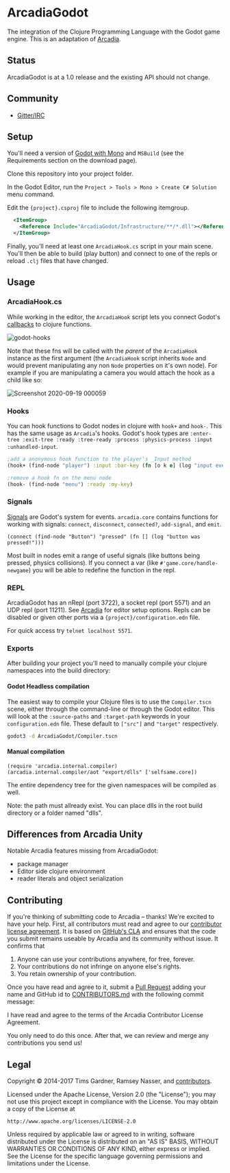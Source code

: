 ArcadiaGodot
=======
The integration of the Clojure Programming Language with the Godot game engine. This is an adaptation of [Arcadia](https://github.com/arcadia-unity/Arcadia/).

Status
------
ArcadiaGodot is at a 1.0 release and the existing API should not change.

Community
---------
- [Gitter/IRC](https://gitter.im/arcadia-unity/Arcadia)


Setup
----------
You'll need a version of [Godot with Mono](https://godotengine.org/download) and `MSBuild` (see the Requirements section on the download page).

Clone this repository into your project folder.

In the Godot Editor, run the `Project > Tools > Mono > Create C# Solution` menu command.

Edit the `{project}.csproj` file to include the following itemgroup.

```xml
  <ItemGroup>
    <Reference Include="ArcadiaGodot/Infrastructure/**/*.dll"></Reference>
  </ItemGroup>
```

Finally, you'll need at least one `ArcadiaHook.cs` script in your main scene.  You'll then be able to build (play button) and connect to one of the repls or reload `.clj` files that have changed.

Usage
-----

### ArcadiaHook.cs

While working in the editor, the `ArcadiaHook` script lets you connect Godot's [callbacks](https://docs.godotengine.org/en/stable/getting_started/step_by_step/scripting_continued.html#overridable-functions) to clojure functions.

![godot-hooks](https://user-images.githubusercontent.com/2467644/32961551-f5a26e12-cb96-11e7-88cb-6805067b3ec0.png)

Note that these fns will be called with the *parent* of the `ArcadiaHook` instance as the first argument (the `ArcadiaHook` script inherits `Node` and would prevent manipulating any non `Node` properties on it's own node).  For example if you are manipulating a camera you would attach the hook as a child like so:

![Screenshot 2020-09-19 000059](https://user-images.githubusercontent.com/2467644/93654101-d5ed0d00-f9e9-11ea-8c67-53df86244af1.jpg)

### Hooks

You can hook functions to Godot nodes in clojure with `hook+` and `hook-`.  This has the same usage as `Arcadia`'s hooks. Godot's hook types are `:enter-tree :exit-tree :ready :tree-ready :process :physics-process :input :unhandled-input`.

```clj
;add a anonymous hook function to the player's _Input method
(hook+ (find-node "player") :input :bar-key (fn [o k e] (log "input event:" e)))

;remove a hook fn on the menu node
(hook- (find-node "menu") :ready :my-key)
```

### Signals

[Signals](https://docs.godotengine.org/en/stable/getting_started/step_by_step/signals.html) are Godot's system for events. `arcadia.core` contains functions for working with signals: `connect`, `disconnect`, `connected?`, `add-signal`, and `emit`.

`(connect (find-node "Button") "pressed" (fn [] (log "button was pressed!")))`

Most built in nodes emit a range of useful signals (like buttons being pressed, physics collisions). If you connect a var (like `#'game.core/handle-newgame`) you will be able to redefine the function in the repl.

### REPL

ArcadiaGodot has an nRepl (port 3722), a socket repl (port 5571) and an UDP repl (port 11211). See [Arcadia](https://github.com/arcadia-unity/Arcadia/) for editor setup options.  Repls can be disabled or given other ports via a `{project}/configuration.edn` file.

For quick access try `telnet localhost 5571`.

### Exports

After building your project you'll need to manually compile your clojure namespaces into the build directory:

#### Godot Headless compilation

The easiest way to compile your Clojure files is to use the `Compiler.tscn`
scene, either through the command-line or through the Godot editor. This will
look at the `:source-paths` and `:target-path` keywords in your
`configuration.edn` file. These default to `["src"]` and `"target"`
respectively.

```bash
godot3 -d ArcadiaGodot/Compiler.tscn
```

#### Manual compilation

```
(require 'arcadia.internal.compiler)
(arcadia.internal.compiler/aot "export/dlls" ['selfsame.core])
```

The entire dependency tree for the given namespaces will be compiled as well.

Note: the path must allready exist. You can place dlls in the root build directory or a folder named "dlls".


## Differences from Arcadia Unity

Notable Arcadia features missing from ArcadiaGodot:

* package manager 
* Editor side clojure environment
* reader literals and object serialization

Contributing
------------
If you're thinking of submitting code to Arcadia – thanks! We're excited to have your help. First, all contributors must read and agree to our [contributor license agreement](./CONTRIBUTOR-LICENSE-AGREEMENT.md). It is based on [GitHub's CLA](https://cla.github.com/) and ensures that the code you submit remains useable by Arcadia and its community without issue. It confirms that

1. Anyone can use your contributions anywhere, for free, forever.
2. Your contributions do not infringe on anyone else's rights.
3. You retain ownership of your contribution.

Once you have read and agree to it, submit a [Pull Request](https://github.com/arcadia-unity/Arcadia/pull/new) adding your name and GitHub id to [CONTRIBUTORS.md](./CONTRIBUTORS.md) with the following commit message:

I have read and agree to the terms of the Arcadia Contributor License Agreement.

You only need to do this once. After that, we can review and merge any contributions you send us!


Legal
-----
Copyright © 2014-2017 Tims Gardner, Ramsey Nasser, and [contributors](./CONTRIBUTORS.md).

Licensed under the Apache License, Version 2.0 (the "License"); you may not use this project except in compliance with the License. You may obtain a copy of the License at

```
http://www.apache.org/licenses/LICENSE-2.0
```

Unless required by applicable law or agreed to in writing, software distributed under the License is distributed on an "AS IS" BASIS, WITHOUT WARRANTIES OR CONDITIONS OF ANY KIND, either express or implied. See the License for the specific language governing permissions and limitations under the License.


